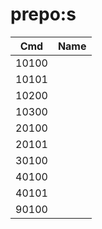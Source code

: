 # prepo:s

| Cmd   | Name |
| ----- | ---- |
| 10100 |      |
| 10101 |      |
| 10200 |      |
| 10300 |      |
| 20100 |      |
| 20101 |      |
| 30100 |      |
| 40100 |      |
| 40101 |      |
| 90100 |      |
